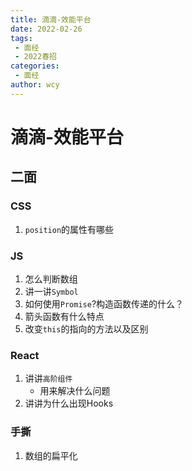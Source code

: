 ```yaml
---
title: 滴滴-效能平台
date: 2022-02-26
tags:
 - 面经
 - 2022春招
categories:
 - 面经
author: wcy
---
```

# 滴滴-效能平台
## 二面

### CSS
1. `position`的属性有哪些

### JS
1. 怎么判断数组
2. 讲一讲`Symbol`
3. 如何使用`Promise`?构造函数传递的什么？
4. 箭头函数有什么特点
5. 改变`this`的指向的方法以及区别

### React
1. 讲讲`高阶组件`
   * 用来解决什么问题
2. 讲讲为什么出现Hooks


### 手撕
1. 数组的扁平化

<comment/>